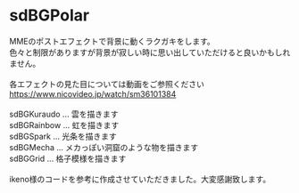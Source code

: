 # sdBGPolar
MMEのポストエフェクトで背景に動くラクガキをします。<br>
色々と制限がありますが背景が寂しい時に思い出していただけると良いかもしれません。<br>
<br>
各エフェクトの見た目については動画をご参照ください<br>
https://www.nicovideo.jp/watch/sm36101384<br>
<br>
sdBGKuraudo ... 雲を描きます<br>
sdBGRainbow ... 虹を描きます<br>
sdBGSpark  ... 光条を描きます<br>
sdBGMecha  ... メカっぽい洞窟のような物を描きます<br>
sdBGGrid   ... 格子模様を描きます<br>
<br>
ikeno様のコードを参考に作成させていただきました。大変感謝致します。<br>
